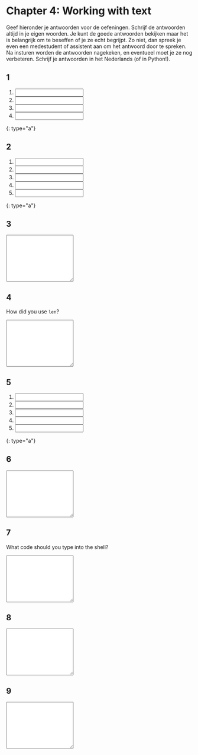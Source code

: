 # Chapter 4: Working with text

Geef hieronder je antwoorden voor de oefeningen. Schrijf de antwoorden altijd in je eigen woorden. Je kunt de goede antwoorden bekijken maar het is belangrijk om te beseffen of je ze echt begrijpt. Zo niet, dan spreek je even een medestudent of assistent aan om het antwoord door te spreken. Na insturen worden de antwoorden nagekeken, en eventueel moet je ze nog verbeteren. Schrijf je antwoorden in het Nederlands (of in Python!).

## 1

1. <input name="form[q1a]" type="text" required>
2. <input name="form[q1b]" type="text" required>
3. <input name="form[q1c]" type="text" required>
4. <input name="form[q1d]" type="text" required>
{: type="a"}

## 2

1. <input name="form[q2a]" type="text" required>
2. <input name="form[q2b]" type="text" required>
3. <input name="form[q2c]" type="text" required>
4. <input name="form[q2d]" type="text" required>
5. <input name="form[q2e]" type="text" required>
{: type="a"}

## 3

<textarea name="form[q3]" rows="8" required></textarea>

## 4

How did you use `len`?

<textarea name="form[q4]" rows="8" required></textarea>

## 5

1. <input name="form[q5a]" type="text" required>
2. <input name="form[q5b]" type="text" required>
3. <input name="form[q5c]" type="text" required>
4. <input name="form[q5d]" type="text" required>
5. <input name="form[q5e]" type="text" required>
{: type="a"}

## 6

<textarea name="form[q6]" rows="8" required></textarea>

## 7

What code should you type into the shell?

<textarea name="form[q7]" rows="8" required></textarea>

## 8

<textarea name="form[q8]" rows="8" required></textarea>

## 9

<textarea name="form[q9]" rows="8" required></textarea>
